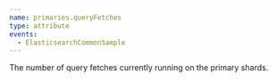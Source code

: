 ```yaml
---
name: primaries.queryFetches
type: attribute
events:
  - ElasticsearchCommonSample
---
```


The number of query fetches currently running on the primary shards.